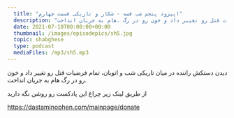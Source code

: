 ```yaml
---
  title: "اپیزود پنجم شب قصه - شکار و تاریکی قسمت چهارم"
  description: "دیدن دستکش راننده در میان تاریکی شب و اتوبان، تمام فرضیات قتل رو تغییر داد و خون رو در رگ .هام به جریان انداخت"
  date: 2021-07-10T00:00:00+00:00
  thumbnail: /images/episodepics/sh5.jpg
  topic: shabghese
  type: podcast
  mediaFiles: /mp3/sh5.mp3
---
```

دیدن دستکش راننده در میان تاریکی شب و اتوبان، تمام فرضیات قتل رو تغییر داد و خون رو در رگ هام به جریان انداخت.

از طریق لینک زیر چراغ این پادکست رو روشن نگه دارید

https://dastaminophen.com/mainpage/donate